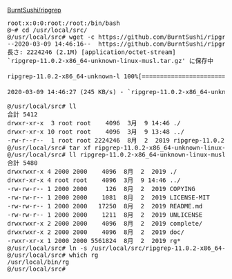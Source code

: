[BurntSushi/ripgrep](https://github.com/BurntSushi/ripgrep/releases)<br/>

<pre>
root:x:0:0:root:/root:/bin/bash
@~# cd /usr/local/src/
@/usr/local/src# wget -c https://github.com/BurntSushi/ripgrep/releases/download/11.0.2/ripgrep-11.0.2-x86_64-unknown-linux-musl.tar.gz
--2020-03-09 14:46:16--  https://github.com/BurntSushi/ripgrep/releases/download/11.0.2/ripgrep-11.0.2-x86_64-unknown-linux-musl.tar.gz
長さ: 2224246 (2.1M) [application/octet-stream]
`ripgrep-11.0.2-x86_64-unknown-linux-musl.tar.gz' に保存中

ripgrep-11.0.2-x86_64-unknown-l 100%[=======================================================>]   2.12M   400KB/s    時間 8.8s  

2020-03-09 14:46:27 (245 KB/s) - `ripgrep-11.0.2-x86_64-unknown-linux-musl.tar.gz' へ保存完了 [2224246/2224246]

@/usr/local/src# ll
合計 5412
drwxr-xr-x  3 root root    4096  3月  9 14:46 ./
drwxr-xr-x 10 root root    4096  3月  9 13:48 ../
-rw-r--r--  1 root root 2224246  8月  2  2019 ripgrep-11.0.2-x86_64-unknown-linux-musl.tar.gz
@/usr/local/src# tar xf ripgrep-11.0.2-x86_64-unknown-linux-musl.tar.gz 
@/usr/local/src# ll ripgrep-11.0.2-x86_64-unknown-linux-musl
合計 5480
drwxrwxr-x 4 2000 2000    4096  8月  2  2019 ./
drwxr-xr-x 4 root root    4096  3月  9 14:46 ../
-rw-rw-r-- 1 2000 2000     126  8月  2  2019 COPYING
-rw-rw-r-- 1 2000 2000    1081  8月  2  2019 LICENSE-MIT
-rw-rw-r-- 1 2000 2000   17250  8月  2  2019 README.md
-rw-rw-r-- 1 2000 2000    1211  8月  2  2019 UNLICENSE
drwxrwxr-x 2 2000 2000    4096  8月  2  2019 complete/
drwxrwxr-x 2 2000 2000    4096  8月  2  2019 doc/
-rwxr-xr-x 1 2000 2000 5561824  8月  2  2019 rg*
@/usr/local/src# ln -s /usr/local/src/ripgrep-11.0.2-x86_64-unknown-linux-musl/rg /usr/local/bin/rg
@/usr/local/src# which rg
/usr/local/bin/rg
@/usr/local/src#
</pre>
